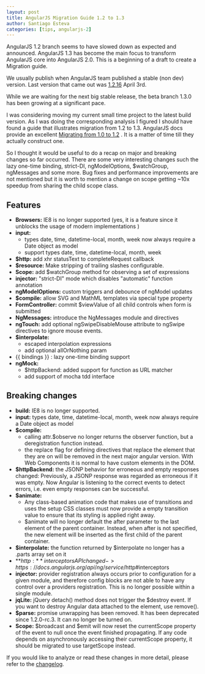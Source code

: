 ```yaml
---
layout: post
title: AngularJS Migration Guide 1.2 to 1.3
author: Santiago Esteva
categories: [tips, angularjs-2]
---
```


AngularJS 1.2 branch seems to have slowed down as expected and announced.
AngularJS 1.3 has become the main focus to transform AngularJS core into AngularJS 2.0.
This is a beginning of a draft to create a Migration guide.

We usually publish when AngularJS team published a stable (non dev) version.
Last version that came out was [1.2.16][1] April 3rd.

While we are waiting for the next big stable release, the beta branch 1.3.0 has been growing at a significant pace.

I was considering moving my current small time project to the latest build version.
As I was doing the corresponding analysis I figured I should have found a guide that illustrates migration from 1.2 to 1.3.
AngularJS docs provide an excellent [Migrating from 1.0 to 1.2][3] .
It is a matter of time till they actually construct one.

So I thought it would be useful to do a recap on major and breaking changes so far occurred. There are some very interesting changes such the lazy one-time binding, strict-DI, ngModelOptions, $watchGroup, ngMessages and some more.
Bug fixes and performance improvements are not mentioned but it is worth to mention a change on scope getting ~10x speedup from sharing the child scope class.


## Features

- **Browsers:** IE8 is no longer supported (yes, it is a feature since it unblocks the usage of modern implementations )
- **input:**
    - types date, time, datetime-local, month, week now always require a Date object as model
    - support types date, time, datetime-local, month, week
- **$http:** add xhr statusText to completeRequest callback
- **$resource:** Make stripping of trailing slashes configurable.
- **Scope:** add $watchGroup method for observing a set of expressions
- **injector:** "strict-DI" mode which disables "automatic" function annotation
- **ngModelOptions:** custom triggers and debounce of ngModel updates
- **$compile:** allow SVG and MathML templates via special type property
- **FormController:** commit $viewValue of all child controls when form is submitted
- **NgMessages:** introduce the NgMessages module and directives
- **ngTouch:** add optional ngSwipeDisableMouse attribute to ngSwipe directives to ignore mouse events.
- **$interpolate:**
    - escaped interpolation expressions
    - add optional allOrNothing param
- \{\{ bindings \}\} : lazy one-time binding support
- **ngMock:**
    - $httpBackend: added support for function as URL matcher
    - add support of mocha tdd interface

## Breaking changes

- **build:** IE8 is no longer supported.
- **input:** types date, time, datetime-local, month, week now always require a Date object as model
- **$compile:**
    - calling attr.$observe no longer returns the observer function, but a deregistration function instead.
    - the replace flag for defining directives that replace the element that they are on will be removed in the next major angular version. With Web Components it is normal to have custom elements in the DOM.
- **$httpBackend:** the JSONP behavior for erroneous and empty responses changed: Previously, a JSONP response was regarded as erroneous if it was empty. Now Angular is listening to the correct events to detect errors, i.e. even empty responses can be successful.
- **$animate:**
    - Any class-based animation code that makes use of transitions and uses the setup CSS classes must now provide a empty transition value to ensure that its styling is applied right away.
    - $animate will no longer default the after parameter to the last element of the parent container. Instead, when after is not specified, the new element will be inserted as the first child of the parent container.
- **$interpolate:** the function returned by $interpolate no longer has a .parts array set on it
- **$http:** interceptors API changed -> https://docs.angularjs.org/api/ng/service/$http#interceptors
- **injector:** provider registration always occurs prior to configuration for a given module, and therefore config blocks are not able to have any control over a providers registration. This is no longer possible within a single module.
- **jqLite:** jQuery detach() method does not trigger the $destroy event. If you want to destroy Angular data attached to the element, use remove().
- **$parse:** promise unwrapping has been removed. It has been deprecated since 1.2.0-rc.3. It can no longer be turned on.
- **Scope:**  $broadcast and $emit will now reset the currentScope property of the event to null once the event finished propagating. If any code depends on asynchronously accessing their currentScope property, it should be migrated to use targetScope instead.

If you would like to analyze or read these changes in more detail, please refer to the [changelog][2].


[1]:http://ng-learn.org/2014/04/AngularJS-1-2-16/
[2]:https://github.com/angular/angular.js/blob/master/CHANGELOG.md
[3]:https://docs.angularjs.org/guide/migration